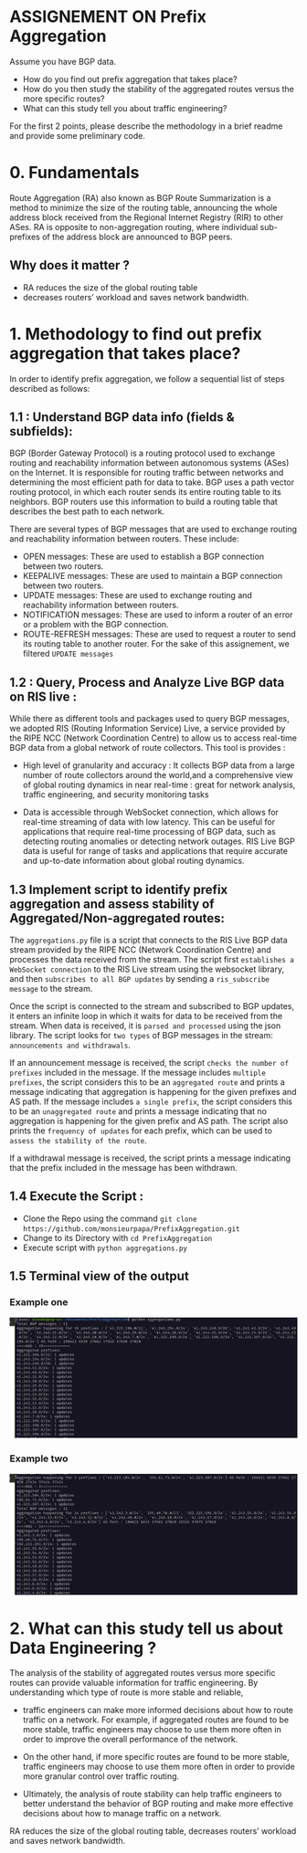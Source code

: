 # ASSIGNEMENT ON Prefix Aggregation
Assume you have BGP data.
- How do you find out prefix aggregation that takes place?
- How do you then study the stability of the aggregated routes versus the more specific routes?
- What can this study tell you about traffic engineering?

For the first 2 points, please describe the methodology in a brief readme and provide some preliminary code.

# 0. Fundamentals
Route Aggregation (RA) also known as BGP Route Summarization is a method to minimize the size of the routing table, announcing the whole address block received from the Regional Internet Registry (RIR) to other ASes. RA is opposite to non-aggregation routing, where individual sub-prefixes of the address block are announced to BGP peers.

## Why does it matter ?
 - RA reduces the size of the global routing table
  - decreases routers’ workload and saves network bandwidth.

# 1. Methodology to find out prefix aggregation that takes place?

In order to identify prefix aggregation, we follow a sequential list of steps described as follows:
## 1.1 : Understand BGP data info (fields & subfields):
BGP (Border Gateway Protocol) is a routing protocol used to exchange routing and reachability information between autonomous systems (ASes) on the Internet. It is responsible for routing traffic between networks and determining the most efficient path for data to take. BGP uses a path vector routing protocol, in which each router sends its entire routing table to its neighbors. BGP routers use this information to build a routing table that describes the best path to each network.

There are several types of BGP messages that are used to exchange routing and reachability information between routers. These include:

- OPEN messages: These are used to establish a BGP connection between two routers.
- KEEPALIVE messages: These are used to maintain a BGP connection between two routers.
- UPDATE messages: These are used to exchange routing and reachability information between routers.
- NOTIFICATION messages: These are used to inform a router of an error or a problem with the BGP connection.
- ROUTE-REFRESH messages: These are used to request a router to send its routing table to another router.
For the sake of this assignement, we filtered `UPDATE messages` 

## 1.2 : Query, Process and Analyze Live BGP data on RIS live :
While there as different tools and packages used to query BGP messages, we adopted RIS (Routing Information Service) Live, a service provided by the RIPE NCC (Network Coordination Centre) to allow us to access real-time BGP data from a global network of route collectors. 
This tool is provides :
- High level of granularity and accuracy : It collects BGP data from a large number of route collectors around the world,and a comprehensive view of global routing dynamics in near real-time : great for network analysis, traffic engineering, and security monitoring tasks

- Data is accessible through WebSocket connection, which allows for real-time streaming of data with low latency. This can be useful for applications that require real-time processing of BGP data, such as detecting routing anomalies or detecting network outages.
RIS Live BGP data is useful for range of tasks and applications that require accurate and up-to-date information about global routing dynamics.


## 1.3 Implement script to identify prefix aggregation and assess stability of Aggregated/Non-aggregated routes:
The `aggregations.py` file is a script that connects to the RIS Live BGP data stream provided by the RIPE NCC (Network Coordination Centre) and processes the data received from the stream. The script first `establishes a WebSocket connection` to the RIS Live stream using the websocket library, and then `subscribes to all BGP updates` by sending a `ris_subscribe message` to the stream.

Once the script is connected to the stream and subscribed to BGP updates, it enters an infinite loop in which it waits for data to be received from the stream. When data is received, it is `parsed and processed` using the json library. The script looks for `two types` of BGP messages in the stream: `announcements and withdrawals`.

If an announcement message is received, the script `checks the number of prefixes` included in the message. If the message includes `multiple prefixes`, the script considers this to be an `aggregated route` and prints a message indicating that aggregation is happening for the given prefixes and AS path. If the message includes `a single prefix`, the script considers this to be an `unaggregated route` and prints a message indicating that no aggregation is happening for the given prefix and AS path. The script also prints the `frequency of updates` for each prefix, which can be used to `assess the stability of the route`.

If a withdrawal message is received, the script prints a message indicating that the prefix included in the message has been withdrawn.

## 1.4 Execute the Script :
- Clone the Repo using the command `git clone https://github.com/monsieurpapa/PrefixAggregation.git`
- Change to its Directory with  `cd PrefixAggregation`
- Execute script with `python aggregations.py`

## 1.5 Terminal view of the output
### Example one
![Image](output1.png)

### Example two
![Image](output2.png)


# 2. What can this study tell us about Data Engineering ?

The analysis of the stability of aggregated routes versus more specific routes can provide valuable information for traffic engineering. 
By understanding which type of route is more stable and reliable,

-  traffic engineers can make more informed decisions about how to route traffic on a network. For example, if aggregated routes are found to be more stable, traffic engineers may choose to use them more often in order to improve the overall performance of the network. 

- On the other hand, if more specific routes are found to be more stable, traffic engineers may choose to use them more often in order to provide more granular control over traffic routing. 

- Ultimately, the analysis of route stability can help traffic engineers to better understand the behavior of BGP routing and make more effective decisions about how to manage traffic on a network.

RA reduces the size of the global routing table, decreases routers’ workload and saves network bandwidth.
